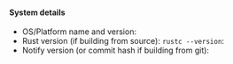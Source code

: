 <!-- If reporting a bug, fill out the below. Otherwise, if asking a question or suggesting a feature or something else, remove everything before continuing. -->

#### System details

<!-- Please include ALL of the following: -->

- OS/Platform name and version:
- Rust version (if building from source): `rustc --version`:
- Notify version (or commit hash if building from git):

<!-- And as much 